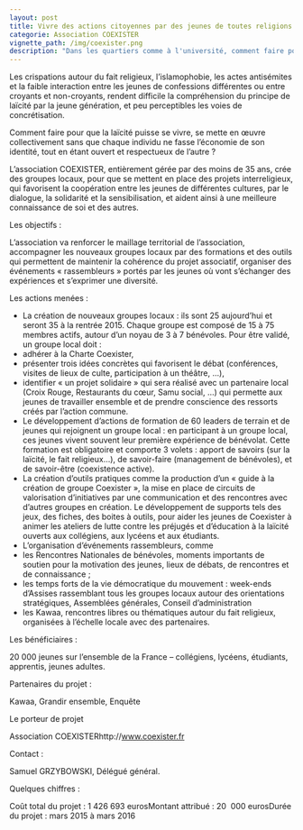 ```yaml
---
layout: post
title: Vivre des actions citoyennes par des jeunes de toutes religions
categorie: Association COEXISTER
vignette_path: /img/coexister.png
description: "Dans les quartiers comme à l'université, comment faire pour que la laïcité puisse se vivre ?"
---
```


Les crispations autour du fait religieux, l’islamophobie, les actes antisémites et la faible interaction entre les jeunes de confessions différentes ou entre croyants et non-croyants, rendent difficile la compréhension du principe de laïcité par la jeune génération, et peu perceptibles les voies de concrétisation.

Comment faire pour que la laïcité puisse se vivre, se mette en œuvre collectivement sans que chaque individu ne fasse l’économie de son identité, tout en étant ouvert et respectueux de l’autre ?

L’association COEXISTER, entièrement gérée par des moins de 35 ans, crée des groupes locaux, pour que se mettent en place des projets interreligieux, qui favorisent la coopération entre les jeunes de différentes cultures, par le dialogue, la solidarité et la sensibilisation, et aident ainsi à une meilleure connaissance de soi et des autres.

Les objectifs :

L’association va renforcer le maillage territorial de l’association, accompagner les nouveaux groupes locaux par des formations et des outils qui permettent de maintenir la cohérence du projet associatif, organiser des événements « rassembleurs » portés par les jeunes où vont s’échanger des expériences et s’exprimer une diversité.

Les actions menées :

* La création de nouveaux groupes locaux : ils sont 25 aujourd’hui et seront 35 à la rentrée 2015. Chaque groupe est composé de 15 à 75 membres actifs, autour d’un noyau de 3 à 7 bénévoles. Pour être validé, un groupe local doit :
* adhérer à la Charte Coexister,
* présenter trois idées concrètes qui favorisent le débat (conférences, visites de lieux de culte, participation à un théâtre, …),
* identifier « un projet solidaire » qui sera réalisé avec un partenaire local (Croix Rouge, Restaurants du cœur, Samu social, …) qui permette aux jeunes de travailler ensemble et de prendre conscience des ressorts créés par l’action commune.
* Le développement d’actions de formation de 60 leaders de terrain et de jeunes qui rejoignent un groupe local : en participant à un groupe local, ces jeunes vivent souvent leur première expérience de bénévolat. Cette formation est obligatoire et comporte 3 volets : apport de savoirs (sur la laïcité, le fait religieux…), de savoir-faire (management de bénévoles), et de savoir-être (coexistence active).
* La création d’outils pratiques comme la production d’un « guide à la création de groupe Coexister », la mise en place de circuits de valorisation d’initiatives par une communication et des rencontres avec d’autres groupes en création. Le développement de supports tels des jeux, des fiches, des boites à outils, pour aider les jeunes de Coexister à animer les ateliers de lutte contre les préjugés et d’éducation à la laïcité ouverts aux collégiens, aux lycéens et aux étudiants.
* L’organisation d’événements rassembleurs, comme
* les Rencontres Nationales de bénévoles, moments importants de soutien pour la motivation des jeunes, lieux de débats, de rencontres et de connaissance ;
* les temps forts de la vie démocratique du mouvement : week-ends d’Assises rassemblant tous les groupes locaux autour des orientations stratégiques, Assemblées générales, Conseil d’administration
* les Kawaa, rencontres libres ou thématiques autour du fait religieux,  organisées à l’échelle locale avec des partenaires.


Les bénéficiaires :

20 000 jeunes sur l’ensemble de la France – collégiens, lycéens, étudiants, apprentis, jeunes adultes.

Partenaires du projet :

Kawaa, Grandir ensemble, Enquête

Le porteur de projet

Association COEXISTERhttp://www.coexister.fr

Contact :

Samuel GRZYBOWSKI, Délégué général.

Quelques chiffres :

Coût total du projet : 1 426 693 eurosMontant attribué : 20  000 eurosDurée du projet : mars 2015 à mars 2016
